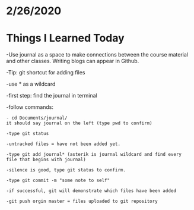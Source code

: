 # 2/26/2020
# Things I Learned Today
-Use journal as a space to make connections between the course material and other classes. Writing blogs can appear in Github. 

-Tip: git shortcut for adding files

-use * as a wildcard

-first step: find the journal in terminal 

-follow commands:
   
    - cd Documents/journal/
    it should say journal on the left (type pwd to confirm)
   
    -type git status 
    
    -untracked files = have not been added yet. 
    
    -type git add journal* (asterik is journal wildcard and find every file that begins with journal)
    
    -silence is good, type git status to confirm. 
    
    -type git commit -m "some note to self"
    
    -if successful, git will demonstrate which files have been added 
    
    -git push orgin master = files uploaded to git repository

    

